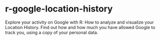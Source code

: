 # r-google-location-history
Explore your activity on Google with R: How to analyze and visualize your Location History. Find out how and how much you have allowed Google to track you, using a copy of your personal data.
